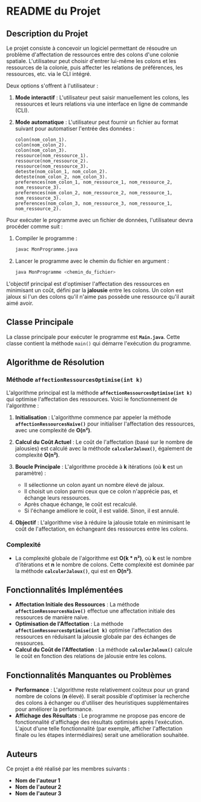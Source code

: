 
# README du Projet

## Description du Projet

Le projet consiste à concevoir un logiciel permettant de résoudre un problème d'affectation de ressources entre des colons d'une colonie spatiale. L'utilisateur peut choisir d'entrer lui-même les colons et les ressources de la colonie, puis affecter les relations de préférences, les ressources, etc. via le CLI intégré.

Deux options s'offrent à l'utilisateur :
1. **Mode interactif** : L'utilisateur peut saisir manuellement les colons, les ressources et leurs relations via une interface en ligne de commande (CLI).
2. **Mode automatique** : L'utilisateur peut fournir un fichier au format suivant pour automatiser l'entrée des données :

    ```text
    colon(nom_colon_1).
    colon(nom_colon_2).
    colon(nom_colon_3).
    ressource(nom_ressource_1).
    ressource(nom_ressource_2).
    ressource(nom_ressource_3).
    deteste(nom_colon_1, nom_colon_2).
    deteste(nom_colon_2, nom_colon_3).
    preferences(nom_colon_1, nom_ressource_1, nom_ressource_2, nom_ressource_3).
    preferences(nom_colon_2, nom_ressource_2, nom_ressource_1, nom_ressource_3).
    preferences(nom_colon_3, nom_ressource_3, nom_ressource_1, nom_ressource_2).
    ```

  Pour exécuter le programme avec un fichier de données, l'utilisateur devra procéder comme suit :

  1. Compiler le programme :
     ```bash
     javac MonProgramme.java
     ```

  2. Lancer le programme avec le chemin du fichier en argument :
     ```bash
     java MonProgramme <chemin_du_fichier>
     ```

L'objectif principal est d'optimiser l'affectation des ressources en minimisant un coût, défini par la **jalousie** entre les colons. Un colon est jaloux si l'un des colons qu'il n'aime pas possède une ressource qu'il aurait aimé avoir.

## Classe Principale

La classe principale pour exécuter le programme est **`Main.java`**. Cette classe contient la méthode `main()` qui démarre l'exécution du programme.

## Algorithme de Résolution

### Méthode `affectionRessourcesOptimise(int k)`

L'algorithme principal est la méthode **`affectionRessourcesOptimise(int k)`** qui optimise l'affectation des ressources. Voici le fonctionnement de l'algorithme :

1. **Initialisation** : L'algorithme commence par appeler la méthode **`affectionRessourcesNaive()`** pour initialiser l'affectation des ressources, avec une complexité de **O(n²)**.

2. **Calcul du Coût Actuel** : Le coût de l'affectation (basé sur le nombre de jalousies) est calculé avec la méthode **`calculerJaloux()`**, également de complexité **O(n²)**.

3. **Boucle Principale** : L'algorithme procède à **k** itérations (où **k** est un paramètre) :
    - Il sélectionne un colon ayant un nombre élevé de jaloux.
    - Il choisit un colon parmi ceux que ce colon n'apprécie pas, et échange leurs ressources.
    - Après chaque échange, le coût est recalculé.
    - Si l'échange améliore le coût, il est validé. Sinon, il est annulé.

4. **Objectif** : L'algorithme vise à réduire la jalousie totale en minimisant le coût de l'affectation, en échangeant des ressources entre les colons.

### Complexité

- La complexité globale de l'algorithme est **O(k * n²)**, où **k** est le nombre d'itérations et **n** le nombre de colons. Cette complexité est dominée par la méthode **`calculerJaloux()`**, qui est en **O(n²)**.

## Fonctionnalités Implémentées

- **Affectation Initiale des Ressources** : La méthode **`affectionRessourcesNaive()`** effectue une affectation initiale des ressources de manière naïve.
- **Optimisation de l'Affectation** : La méthode **`affectionRessourcesOptimise(int k)`** optimise l'affectation des ressources en réduisant la jalousie globale par des échanges de ressources.
- **Calcul du Coût de l'Affectation** : La méthode **`calculerJaloux()`** calcule le coût en fonction des relations de jalousie entre les colons.

## Fonctionnalités Manquantes ou Problèmes

- **Performance** : L'algorithme reste relativement coûteux pour un grand nombre de colons (**n** élevé). Il serait possible d'optimiser la recherche des colons à échanger ou d'utiliser des heuristiques supplémentaires pour améliorer la performance.
- **Affichage des Résultats** : Le programme ne propose pas encore de fonctionnalité d'affichage des résultats optimisés après l'exécution. L'ajout d'une telle fonctionnalité (par exemple, afficher l'affectation finale ou les étapes intermédiaires) serait une amélioration souhaitée.

## Auteurs

Ce projet a été réalisé par les membres suivants :
- **Nom de l'auteur 1**
- **Nom de l'auteur 2**
- **Nom de l'auteur 3**
